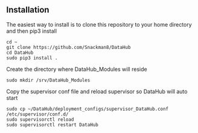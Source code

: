 ## Installation

The easiest way to install is to clone this repository to your home directory and then pip3 install
```
cd ~
git clone https://github.com/Snackman8/DataHub
cd DataHub
sudo pip3 install .
```

Create the directory where DataHub_Modules will reside
```
sudo mkdir /srv/DataHub_Modules
```

Copy the supervisor conf file and reload supervisor so DataHub will auto start
```
sudo cp ~/DataHub/deployment_configs/supervisor_DataHub.conf /etc/supervisor/conf.d/
sudo supervisorctl reload
sudo supervisorctl restart DataHub
```
